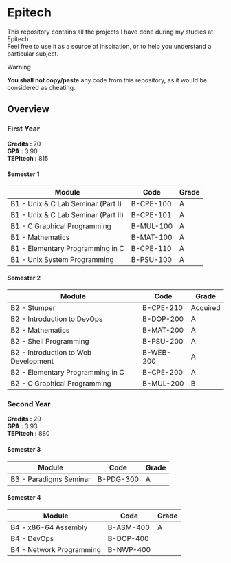 # Epitech

This repository contains all the projects I have done during my studies at Epitech.  
Feel free to use it as a source of inspiration, or to help you understand a particular subject.  

> [!WARNING]
> **You shall not copy/paste** any code from this repository, as it would be considered as cheating.

## Overview

### First Year

**Credits :** 70  
**GPA :** 3.90  
**TEPitech :** 815

#### Semester 1

| Module | Code | Grade |
|--------|------|-------|
| B1 - Unix & C Lab Seminar (Part I) | B-CPE-100 | A |
| B1 - Unix & C Lab Seminar (Part II) | B-CPE-101 | A |
| B1 - C Graphical Programming | B-MUL-100 | A |
| B1 - Mathematics | B-MAT-100 | A |
| B1 - Elementary Programming in C | B-CPE-110 | A |
| B1 - Unix System Programming | B-PSU-100 | A |

#### Semester 2

| Module | Code | Grade |
|--------|------|-------|
| B2 - Stumper | B-CPE-210 | Acquired |
| B2 - Introduction to DevOps | B-DOP-200 | A |
| B2 - Mathematics | B-MAT-200 | A |
| B2 - Shell Programming | B-PSU-200 | A |
| B2 - Introduction to Web Development | B-WEB-200 | A |
| B2 - Elementary Programming in C | B-CPE-200 | A |
| B2 - C Graphical Programming | B-MUL-200 | B |

### Second Year

**Credits :**  29  
**GPA :**  3.93  
**TEPitech :** 880

#### Semester 3

| Module | Code | Grade |
|--------|------|-------|
| B3 - Paradigms Seminar | B-PDG-300 | A |

#### Semester 4

| Module | Code | Grade |
|--------|------|-------|
| B4 - x86-64 Assembly | B-ASM-400 | A |
| B4 - DevOps | B-DOP-400 | |
| B4 - Network Programming | B-NWP-400 | |

